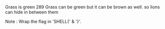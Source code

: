 Grass is green
289
Grass can be green but it can be brown as well. so lions can hide in between them

Note : Wrap the flag in 'SHELL{' & '}'.

